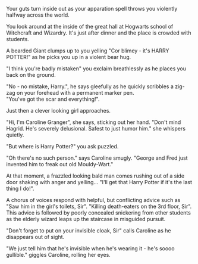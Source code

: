 Your guts turn inside out as your apparation spell throws you violently halfway across the world.

You look around at the inside of the great hall at Hogwarts school of Witchcraft and Wizardry.  It's just after dinner and the place is crowded with students.

A bearded Giant clumps up to you yelling "Cor blimey - it's HARRY POTTER!" as he picks you up in a violent bear hug.

"I think you're badly mistaken" you exclaim breathlessly as he places you back on the ground.

"No - no mistake, Harry.", he says gleefully as he quickly scribbles a zig-zag on your forehead with a permanent marker pen.  
"You've got the scar and everything!".

Just then a clever looking girl approaches. 

"Hi, I'm Caroline Granger", she says, sticking out her hand.  "Don't mind Hagrid. He's severely delusional. Safest to just humor him." she whispers quietly.

"But where is Harry Potter?" you ask puzzled.

"Oh there's no such person." says Caroline smugly.  "George and Fred just invented him to freak out old Mouldy-Wart."

At that moment, a frazzled looking bald man comes rushing out of a side door shaking with anger and yelling...
"I'll get that Harry Potter if it's the last thing I do!".

A chorus of voices respond with helpful, but conflicting advice such as "Saw him in the girl's toilets, Sir".  "Killing death-eaters on the 3rd floor, Sir".  This advice is followed by poorly concealed snickering from other students as the elderly wizard leaps up the staircase in misguided pursuit.  

"Don't forget to put on your invisible cloak, Sir" calls Caroline as he disappears out of sight.  

"We just tell him that he's invisible when he's wearing it - he's soooo gullible." giggles Caroline, rolling her eyes.